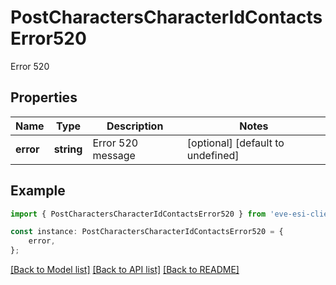 # PostCharactersCharacterIdContactsError520

Error 520

## Properties

Name | Type | Description | Notes
------------ | ------------- | ------------- | -------------
**error** | **string** | Error 520 message | [optional] [default to undefined]

## Example

```typescript
import { PostCharactersCharacterIdContactsError520 } from 'eve-esi-client-ts';

const instance: PostCharactersCharacterIdContactsError520 = {
    error,
};
```

[[Back to Model list]](../README.md#documentation-for-models) [[Back to API list]](../README.md#documentation-for-api-endpoints) [[Back to README]](../README.md)
